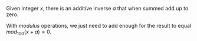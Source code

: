 Given integer $x$, there is an additive inverse $a$ that when summed add up to zero.

With *modulus* operations, we just need to add enough for the result to equal $mod_{100}(x + a) = 0$. 
